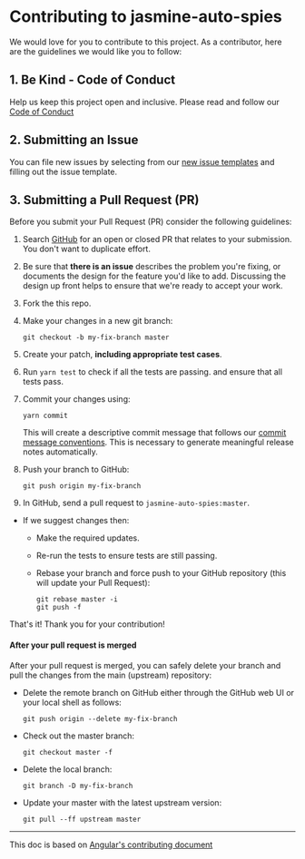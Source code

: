 # Contributing to jasmine-auto-spies

We would love for you to contribute to this project.
As a contributor, here are the guidelines we would like you to follow:

## 1. Be Kind - Code of Conduct

Help us keep this project open and inclusive. Please read and follow our [Code of Conduct](CODE_OF_CONDUCT.md)

## 2. Submitting an Issue

You can file new issues by selecting from our [new issue templates](https://github.com/hirezio/jasmine-auto-spies/issues/new/choose) and filling out the issue template.

## 3. Submitting a Pull Request (PR)

Before you submit your Pull Request (PR) consider the following guidelines:

1. Search [GitHub](https://github.com/hirezio/jasmine-auto-spies/pulls) for an open or closed PR
   that relates to your submission. You don't want to duplicate effort.
1. Be sure that **there is an issue** describes the problem you're fixing, or documents the design for the feature you'd like to add.
   Discussing the design up front helps to ensure that we're ready to accept your work.

1. Fork the this repo.
1. Make your changes in a new git branch:

   ```shell
   git checkout -b my-fix-branch master
   ```

1. Create your patch, **including appropriate test cases**.
1. Run `yarn test` to check if all the tests are passing.
   and ensure that all tests pass.
1. Commit your changes using:

   ```shell
   yarn commit
   ```

   This will create a descriptive commit message that follows our
   [commit message conventions](#commit-message-format).
   This is necessary to generate meaningful release notes automatically.

1. Push your branch to GitHub:

   ```shell
   git push origin my-fix-branch
   ```

1. In GitHub, send a pull request to `jasmine-auto-spies:master`.

- If we suggest changes then:

  - Make the required updates.
  - Re-run the tests to ensure tests are still passing.
  - Rebase your branch and force push to your GitHub repository (this will update your Pull Request):

    ```shell
    git rebase master -i
    git push -f
    ```

That's it! Thank you for your contribution!

#### After your pull request is merged

After your pull request is merged, you can safely delete your branch and pull the changes
from the main (upstream) repository:

- Delete the remote branch on GitHub either through the GitHub web UI or your local shell as follows:

  ```shell
  git push origin --delete my-fix-branch
  ```

- Check out the master branch:

  ```shell
  git checkout master -f
  ```

- Delete the local branch:

  ```shell
  git branch -D my-fix-branch
  ```

- Update your master with the latest upstream version:

  ```shell
  git pull --ff upstream master
  ```

<hr>

This doc is based on [Angular's contributing document](https://github.com/angular/angular/blob/master/CONTRIBUTING.md)

[coc]: CODE_OF_CONDUCT.md
[commit-message-format]: https://docs.google.com/document/d/1QrDFcIiPjSLDn3EL15IJygNPiHORgU1_OOAqWjiDU5Y/edit#
[github]: https://github.com/hirezio/jasmine-auto-spies
[stackblitz]: https://stackblitz.com/
